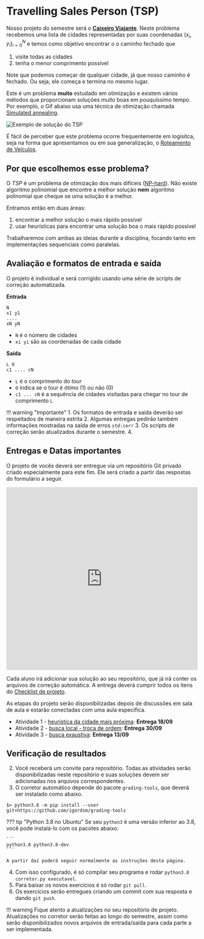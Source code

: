 # Travelling Sales Person (TSP)

Nosso projeto do semestre será o [**Caixeiro Viajante**](https://en.wikipedia.org/wiki/Travelling_salesman_problem). Neste problema recebemos uma lista de cidades representadas por suas coordenadas $(x_i, y_i)_{i=0}^N$ e temos como objetivo encontrar o o caminho fechado que

1. visite todas as cidades
2. tenha o menor comprimento possível

Note que podemos começar de qualquer cidade, já que nosso caminho é fechado. Ou seja, ele começa e termina no mesmo lugar.

Este é um problema **muito** estudado em otimização e existem vários métodos que proporcionam soluções muito boas em pouquíssimo tempo. Por exemplo, o Gif abaixo usa uma técnica de otimização chamada [Simulated annealing](https://en.wikipedia.org/wiki/Simulated_annealing).

![Exemplo de solução do TSP](https://upload.wikimedia.org/wikipedia/commons/thumb/1/10/Travelling_salesman_problem_solved_with_simulated_annealing.gif/220px-Travelling_salesman_problem_solved_with_simulated_annealing.gif)

É fácil de perceber que este problema ocorre frequentemente em logísitca, seja na forma que apresentamos ou em sua generalização, o [Roteamento de Veículos](https://en.wikipedia.org/wiki/Vehicle_routing_problem).

## Por que escolhemos esse problema?

O *TSP* é um problema de otimização dos mais difíceis ([NP-hard](https://en.wikipedia.org/wiki/NP-hardness)). Não existe algoritmo polinomial que encontre a melhor solução **nem** algoritmo polinomial que cheque se uma solução é a melhor.

Entramos então em duas áreas:

1. encontrar a melhor solução o mais rápido possível
2. usar heurísticas para encontrar uma solução boa o mais rápido possível

Trabalharemos com ambas as ideias durante a disciplina, focando tanto em implementações sequenciais como paralelas.

## Avaliação e formatos de entrada e saída

O projeto é individual e será corrigido usando uma série de scripts de correção automatizada.

**Entrada**
```
N
x1 y1
....
xN yN
```

* `N` é o número de cidades
* `xi yi` são as coordenadas de cada cidade

**Saída**
```
L O
c1 .... cN
```

* `L` é o comprimento do *tour*
* `O` indica se o tour é ótimo (1) ou não (0)
* `c1 ... cN` é a sequência de cidades visitadas para chegar no tour de comprimento `L`

!!! warning "Importante"
    1. Os formatos de entrada e saída deverão ser respeitados de maneira estrita
    2. Algumas entregas pedirão também informações mostradas na saída de erros `std:cerr`
    3. Os scripts de correção serão atualizados durante o semestre.
    4.

## Entregas e Datas importantes

O projeto de vocês deverá ser entregue via um repositório Git privado criado especialmente para este fim. Ele será criado a partir das respostas do formulário a seguir.

<iframe width="640px" height= "480px" src= "https://forms.office.com/Pages/ResponsePage.aspx?id=wKZwY5B7CUe9blnCjt6DO-vbzw2O33BIuQfhB7kkTWxUNkdDWTJBVkJHTjZDVFA3Njc1MlQ4WldBOCQlQCN0PWcu&embed=true" frameborder= "0" marginwidth= "0" marginheight= "0" style= "border: none; max-width:100%; max-height:100vh" allowfullscreen webkitallowfullscreen mozallowfullscreen msallowfullscreen> </iframe>

Cada aluno irá adicionar sua solução ao seu repositório, que já irá conter os arquivos de correção automática. A entrega deverá cumprir todos os itens do [Checklist de projeto](checklist.md).

As etapas do projeto serão disponibilizadas depois de discussões em sala de aula e estarão conectadas com uma aula específica.

* Atividade 1 - [heurística da cidade mais próxima](heuristica): **Entrega 18/09**
* Atividade 2 - [busca local - troca de ordem](busca-local): **Entrega 30/09**
* Atividade 3 - [busca exaustiva](busca-exaustiva): **Entrega 13/09**


## Verificação de resultados

2. Você receberá um convite para repositório. Todas as atividades serão disponibilizadas neste repositório e suas soluções devem ser adicionadas nos arquivos correspondentes.
3. O corretor automático depende do pacote `grading-tools`, que deverá ser instalado como abaixo.

```shell
$> python3.8 -m pip install --user git+https://github.com/igordsm/grading-tools
```

??? tip "Python 3.8 no Ubuntu"
    Se seu `python3` é uma versão inferior ao 3.8, você pode instalá-lo com os pacotes abaixo:

    ```
    python3.8 python3.8-dev
    ```

    A partir daí poderá seguir normalmente as instruções desta página.

4. Com isso configurado, é só compilar seu programa e rodar `python3.8 corretor.py executavel`.
5. Para baixar os novos exercícios é só rodar `git pull`.
6. Os exercícios serão entregues criando um commit com sua resposta e dando `git push`.

!!! warning
    Fique atento a atualizações no seu repositório de projeto. Atualizações no corretor serão feitas ao longo do semestre, assim como serão disponibilizados novos arquivos de entrada/saída para cada parte a ser implementada.


